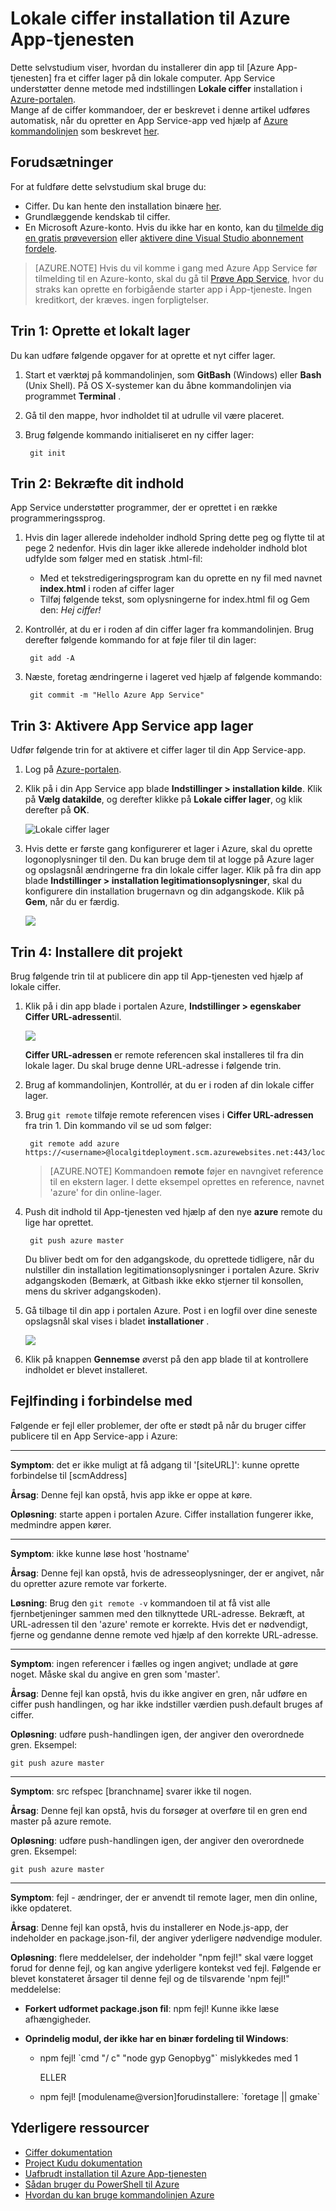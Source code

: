 <properties
    pageTitle="Lokale ciffer installation til Azure App-tjenesten"
    description="Få mere at vide, hvordan du aktiverer lokale ciffer installation til Azure App-tjenesten."
    services="app-service"
    documentationCenter=""
    authors="dariagrigoriu"
    manager="wpickett"
    editor="mollybos"/>

<tags
    ms.service="app-service"
    ms.workload="na"
    ms.tgt_pltfrm="na"
    ms.devlang="na"
    ms.topic="article"
    ms.date="06/13/2016"
    ms.author="dariagrigoriu"/>
    
# <a name="local-git-deployment-to-azure-app-service"></a>Lokale ciffer installation til Azure App-tjenesten

Dette selvstudium viser, hvordan du installerer din app til [Azure App-tjenesten] fra et ciffer lager på din lokale computer. App Service understøtter denne metode med indstillingen **Lokale ciffer** installation i [Azure-portalen].  
Mange af de ciffer kommandoer, der er beskrevet i denne artikel udføres automatisk, når du opretter en App Service-app ved hjælp af [Azure kommandolinjen] som beskrevet [her](app-service-web-get-started.md).

## <a name="prerequisites"></a>Forudsætninger

For at fuldføre dette selvstudium skal bruge du:

- Ciffer. Du kan hente den installation binære [her](http://www.git-scm.com/downloads).  
- Grundlæggende kendskab til ciffer.
- En Microsoft Azure-konto. Hvis du ikke har en konto, kan du [tilmelde dig en gratis prøveversion](https://azure.microsoft.com/pricing/free-trial) eller [aktivere dine Visual Studio abonnement fordele](https://azure.microsoft.com/pricing/member-offers/msdn-benefits-details).

>[AZURE.NOTE] Hvis du vil komme i gang med Azure App Service før tilmelding til en Azure-konto, skal du gå til [Prøve App Service](http://go.microsoft.com/fwlink/?LinkId=523751), hvor du straks kan oprette en forbigående starter app i App-tjeneste. Ingen kreditkort, der kræves. ingen forpligtelser.  

## <a name="Step1"></a>Trin 1: Oprette et lokalt lager

Du kan udføre følgende opgaver for at oprette et nyt ciffer lager.

1. Start et værktøj på kommandolinjen, som **GitBash** (Windows) eller **Bash** (Unix Shell). På OS X-systemer kan du åbne kommandolinjen via programmet **Terminal** .

2. Gå til den mappe, hvor indholdet til at udrulle vil være placeret.

3. Brug følgende kommando initialiseret en ny ciffer lager:

        git init

## <a name="Step2"></a>Trin 2: Bekræfte dit indhold

App Service understøtter programmer, der er oprettet i en række programmeringssprog. 

1. Hvis din lager allerede indeholder indhold Spring dette peg og flytte til at pege 2 nedenfor. Hvis din lager ikke allerede indeholder indhold blot udfylde som følger med en statisk .html-fil: 

    - Med et tekstredigeringsprogram kan du oprette en ny fil med navnet **index.html** i roden af ciffer lager
    - Tilføj følgende tekst, som oplysningerne for index.html fil og Gem den: *Hej ciffer!*
        
2. Kontrollér, at du er i roden af din ciffer lager fra kommandolinjen. Brug derefter følgende kommando for at føje filer til din lager:

        git add -A 

4. Næste, foretag ændringerne i lageret ved hjælp af følgende kommando:

        git commit -m "Hello Azure App Service"

## <a name="Step3"></a>Trin 3: Aktivere App Service app lager

Udfør følgende trin for at aktivere et ciffer lager til din App Service-app.

1. Log på [Azure-portalen].

2. Klik på i din App Service app blade **Indstillinger > installation kilde**. Klik på **Vælg datakilde**, og derefter klikke på **Lokale ciffer lager**, og klik derefter på **OK**.  

    ![Lokale ciffer lager](./media/app-service-deploy-local-git/local_git_selection.png)

3. Hvis dette er første gang konfigurerer et lager i Azure, skal du oprette logonoplysninger til den. Du kan bruge dem til at logge på Azure lager og opslagsnål ændringerne fra din lokale ciffer lager. Klik på fra din app blade **Indstillinger > installation legitimationsoplysninger**, skal du konfigurere din installation brugernavn og din adgangskode. Klik på **Gem**, når du er færdig.

    ![](./media/app-service-deploy-local-git/deployment_credentials.png)

## <a name="Step4"></a>Trin 4: Installere dit projekt

Brug følgende trin til at publicere din app til App-tjenesten ved hjælp af lokale ciffer.

1. Klik på i din app blade i portalen Azure, **Indstillinger > egenskaber** **Ciffer URL-adressen**til.

    ![](./media/app-service-deploy-local-git/git_url.png)

    **Ciffer URL-adressen** er remote referencen skal installeres til fra din lokale lager. Du skal bruge denne URL-adresse i følgende trin.

2. Brug af kommandolinjen, Kontrollér, at du er i roden af din lokale ciffer lager.

3. Brug `git remote` tilføje remote referencen vises i **Ciffer URL-adressen** fra trin 1. Din kommando vil se ud som følger:

        git remote add azure https://<username>@localgitdeployment.scm.azurewebsites.net:443/localgitdeployment.git         
    > [AZURE.NOTE] Kommandoen **remote** føjer en navngivet reference til en ekstern lager. I dette eksempel oprettes en reference, navnet 'azure' for din online-lager.

4. Push dit indhold til App-tjenesten ved hjælp af den nye **azure** remote du lige har oprettet.

        git push azure master

    Du bliver bedt om for den adgangskode, du oprettede tidligere, når du nulstiller din installation legitimationsoplysninger i portalen Azure. Skriv adgangskoden (Bemærk, at Gitbash ikke ekko stjerner til konsollen, mens du skriver adgangskoden). 
       
5. Gå tilbage til din app i portalen Azure. Post i en logfil over dine seneste opslagsnål skal vises i bladet **installationer** . 

    ![](./media/app-service-deploy-local-git/deployment_history.png)

6. Klik på knappen **Gennemse** øverst på den app blade til at kontrollere indholdet er blevet installeret. 
    
## <a name="Step5"></a>Fejlfinding i forbindelse med

Følgende er fejl eller problemer, der ofte er stødt på når du bruger ciffer publicere til en App Service-app i Azure:

****

**Symptom**: det er ikke muligt at få adgang til '[siteURL]': kunne oprette forbindelse til [scmAddress]

**Årsag**: Denne fejl kan opstå, hvis app ikke er oppe at køre.

**Opløsning**: starte appen i portalen Azure. Ciffer installation fungerer ikke, medmindre appen kører. 


****

**Symptom**: ikke kunne løse host 'hostname'

**Årsag**: Denne fejl kan opstå, hvis de adresseoplysninger, der er angivet, når du opretter azure remote var forkerte.

**Løsning**: Brug den `git remote -v` kommandoen til at få vist alle fjernbetjeninger sammen med den tilknyttede URL-adresse. Bekræft, at URL-adressen til den 'azure' remote er korrekte. Hvis det er nødvendigt, fjerne og gendanne denne remote ved hjælp af den korrekte URL-adresse.

****

**Symptom**: ingen referencer i fælles og ingen angivet; undlade at gøre noget. Måske skal du angive en gren som 'master'.

**Årsag**: Denne fejl kan opstå, hvis du ikke angiver en gren, når udføre en ciffer push handlingen, og har ikke indstiller værdien push.default bruges af ciffer.

**Opløsning**: udføre push-handlingen igen, der angiver den overordnede gren. Eksempel:

    git push azure master

****

**Symptom**: src refspec [branchname] svarer ikke til nogen.

**Årsag**: Denne fejl kan opstå, hvis du forsøger at overføre til en gren end master på azure remote.

**Opløsning**: udføre push-handlingen igen, der angiver den overordnede gren. Eksempel:

    git push azure master

****

**Symptom**: fejl - ændringer, der er anvendt til remote lager, men din online, ikke opdateret.

**Årsag**: Denne fejl kan opstå, hvis du installerer en Node.js-app, der indeholder en package.json-fil, der angiver yderligere nødvendige moduler.

**Opløsning**: flere meddelelser, der indeholder "npm fejl!" skal være logget forud for denne fejl, og kan angive yderligere kontekst ved fejl. Følgende er blevet konstateret årsager til denne fejl og de tilsvarende 'npm fejl!" meddelelse:

* **Forkert udformet package.json fil**: npm fejl! Kunne ikke læse afhængigheder.

* **Oprindelig modul, der ikke har en binær fordeling til Windows**:

    * npm fejl! \`cmd "/ c" "node gyp Genopbyg"\` mislykkedes med 1

        ELLER

    * npm fejl! [modulename@version]forudinstallere: \`foretage || gmake\`


## <a name="additional-resources"></a>Yderligere ressourcer

* [Ciffer dokumentation](http://git-scm.com/documentation)
* [Project Kudu dokumentation](https://github.com/projectkudu/kudu/wiki)
* [Uafbrudt installation til Azure App-tjenesten](app-service-continuous-deployment.md)
* [Sådan bruger du PowerShell til Azure](../powershell-install-configure.md)
* [Hvordan du kan bruge kommandolinjen Azure](../xplat-cli-install.md)

[Azure App Service]: https://azure.microsoft.com/documentation/articles/app-service-changes-existing-services/
[Azure Developer Center]: http://www.windowsazure.com/en-us/develop/overview/
[Azure-portalen]: https://portal.azure.com
[Git website]: http://git-scm.com
[Installing Git]: http://git-scm.com/book/en/Getting-Started-Installing-Git
[Azure kommandolinjen]: https://azure.microsoft.com/en-us/documentation/articles/xplat-cli-azure-resource-manager/

[Using Git with CodePlex]: http://codeplex.codeplex.com/wikipage?title=Using%20Git%20with%20CodePlex&referringTitle=Source%20control%20clients&ProjectName=codeplex
[Quick Start - Mercurial]: http://mercurial.selenic.com/wiki/QuickStart
